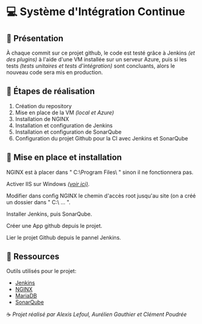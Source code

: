 # :computer: Système d'Intégration Continue

## :closed_book: Présentation

À chaque commit sur ce projet github, le code est testé grâce à Jenkins *(et des plugins)* à l'aide d'une VM installée sur un serveur Azure, puis si les tests *(tests unitaires et tests d'intégration)* sont concluants, alors le nouveau code sera mis en production.

## :green_book: Étapes de réalisation

1. Création du repository
2. Mise en place de la VM *(local et Azure)*
3. Installation de NGINX
4. Installation et configuration de Jenkins
5. Installation et configuration de SonarQube
6. Configuration du projet Github pour la CI avec Jenkins et SonarQube

## :blue_book: Mise en place et installation

NGINX est à placer dans " C:\Program Files\ " sinon il ne fonctionnera pas.

Activer IIS sur Windows [*(voir ici)*](https://enterprise.arcgis.com/fr/web-adaptor/10.3/install/iis/enable-iis-7-components-server.htm).

Modifier dans config NGINX le chemin d'accès root jusqu'au site (on a créé un dossier dans " C:\ ... ".

Installer Jenkins, puis SonarQube.

Créer une App github depuis le projet.

Lier le projet Github depuis le pannel Jenkins.

## :ledger: Ressources

Outils utilisés pour le projet:

* [Jenkins](https://www.jenkins.io/)  
* [NGINX](https://www.nginx.com/)  
* [MariaDB](https://mariadb.com/)  
* [SonarQube](https://www.sonarqube.org/)  

:coffee: *Projet réalisé par Alexis Lefoul, Aurélien Gauthier et Clément Poudrée*

